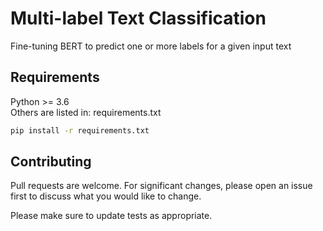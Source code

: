 # Multi-label Text Classification

Fine-tuning BERT to predict one or more labels for a given input text

## Requirements
Python >= 3.6\
Others are listed in: requirements.txt

```bash
pip install -r requirements.txt
```

## Contributing

Pull requests are welcome. For significant changes, please open an issue first
to discuss what you would like to change.

Please make sure to update tests as appropriate.
